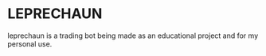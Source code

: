 # LEPRECHAUN
leprechaun is a trading bot being made as an educational project and for my personal use.
